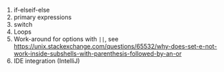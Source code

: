 1. if-elseif-else
2. primary expressions
3. switch
4. Loops
5. Work-around for options with `||`, see https://unix.stackexchange.com/questions/65532/why-does-set-e-not-work-inside-subshells-with-parenthesis-followed-by-an-or
6. IDE integration (IntelliJ)